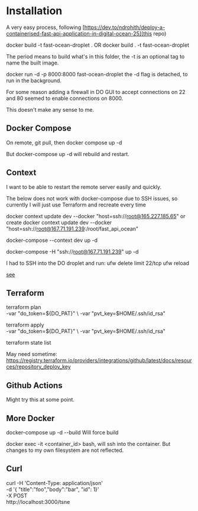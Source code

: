 # Installation

A very easy process, following [https://dev.to/ndrohith/deploy-a-containerised-fast-api-application-in-digital-ocean-25](this repo)

docker build -t fast-ocean-droplet .
OR
docker build . -t fast-ocean-droplet

The period means to build what's in this folder, the -t is an optional tag to name the built image.

 docker run -d -p 8000:8000 fast-ocean-droplet
 the -d flag is detached, to run in the background.

For some reason adding a firewall in DO GUI to accept connections on 22 and 80 seemed to enable connections on 8000.

This doesn't make any sense to me.

## Docker Compose

On remote, git pull, then docker compose up -d

But docker-compose up -d will rebuild and restart.

## Context
I want to be able to restart the remote server easily and quickly.

The below does not work with docker-compose due to SSH issues, so currently I will just use Terraform and recreate every time

docker context update dev --docker "host=ssh://root@165.227.185.65"
or create
docker context update dev --docker "host=ssh://root@167.71.191.239:/root/fast_api_ocean"

docker-compose --context dev up -d

docker-compose -H "ssh://root@167.71.191.239" up -d

I had to SSH into the DO droplet and run:
ufw delete limit 22/tcp
ufw reload

[see](https://stackoverflow.com/questions/66734233/docker-compose-with-remote-context-gives-ssh-error-connection-refused)


## Terraform
terraform plan \
  -var "do_token=${DO_PAT}" \
  -var "pvt_key=$HOME/.ssh/id_rsa"


terraform apply \
  -var "do_token=${DO_PAT}" \
  -var "pvt_key=$HOME/.ssh/id_rsa"

terraform state list

May need sometime: https://registry.terraform.io/providers/integrations/github/latest/docs/resources/repository_deploy_key

## Github Actions

Might try this at some point.

## More Docker
docker-compose up -d --build Will force build

docker exec -it <container_id> bash, will ssh into the container. But changes to my own filesystem are not reflected.


## Curl
 curl -H 'Content-Type: application/json' \
      -d '{ "title":"foo","body":"bar", "id": 1}' \
      -X POST \
      http://localhost:3000/tsne
